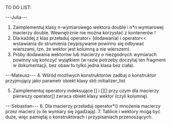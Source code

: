 TO DO LIST:

---Julia---
1. Zaimplementuj klasy n-wymiarowego wektora double i n*n wymiarowej macierzy double. Wewnętrznie nie można korzystać
z kontenerów !
2. Dla każdej z klas przeładuj operator+ (dodawania) i operator<< wstawiania do strumienia
(wypisywanie powinno się odbywać wierszami, tzn. że wektor jest kolumną a nie wierszem).
3. Próby dodawania wektorów lub macierzy o niezgodnych wymiarach powinny się kończyć wyjątkiem
(w razie potrzeby doczytaj ten fragment w dokumentacji, bez obaw to tylko jedna klasa bez ciała).

---Mateusz---
4. Wśród możliwych konstruktorów zadbaj o konstruktor przyjmujący jako parametr obiekt klasy std::initializer_list<double>

5. Zaimplementuj operatory indeksujące [] i [][] przy czym dla macierzy pierwszy operator[]
zwraca obiekt klasy wektor (czyli kolumnę).

---Sebastian---
6. Dla macierzy przeładuj operator*() mnożenia macierzy przez macierz (o ile wymiary się zgadzają).
7. Tablice i wektory mogą być duże, więc pamiętaj o konstruktorach i przypisaniach przenoszących.
